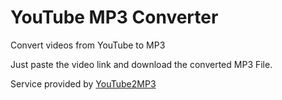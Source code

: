 # YouTube MP3 Converter

Convert videos from YouTube to MP3

Just paste the video link and download the converted MP3 File.

Service provided by [YouTube2MP3](http://www.youtube2mp3.cc)
